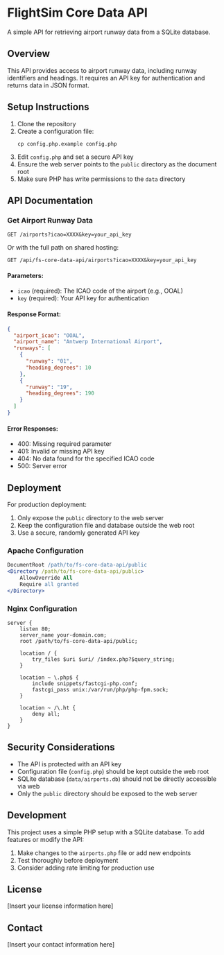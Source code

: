 # FlightSim Core Data API

A simple API for retrieving airport runway data from a SQLite database.

## Overview

This API provides access to airport runway data, including runway identifiers and headings. It requires an API key for authentication and returns data in JSON format.

## Setup Instructions

1. Clone the repository
2. Create a configuration file:
   ```
   cp config.php.example config.php
   ```
3. Edit `config.php` and set a secure API key
4. Ensure the web server points to the `public` directory as the document root
5. Make sure PHP has write permissions to the `data` directory

## API Documentation

### Get Airport Runway Data

```
GET /airports?icao=XXXX&key=your_api_key
```

Or with the full path on shared hosting:
```
GET /api/fs-core-data-api/airports?icao=XXXX&key=your_api_key
```

#### Parameters:

- `icao` (required): The ICAO code of the airport (e.g., OOAL)
- `key` (required): Your API key for authentication

#### Response Format:

```json
{
  "airport_icao": "OOAL",
  "airport_name": "Antwerp International Airport",
  "runways": [
    {
      "runway": "01",
      "heading_degrees": 10
    },
    {
      "runway": "19",
      "heading_degrees": 190
    }
  ]
}
```

#### Error Responses:

- 400: Missing required parameter
- 401: Invalid or missing API key
- 404: No data found for the specified ICAO code
- 500: Server error

## Deployment

For production deployment:

1. Only expose the `public` directory to the web server
2. Keep the configuration file and database outside the web root
3. Use a secure, randomly generated API key

### Apache Configuration

```apache
DocumentRoot /path/to/fs-core-data-api/public
<Directory /path/to/fs-core-data-api/public>
    AllowOverride All
    Require all granted
</Directory>
```

### Nginx Configuration

```nginx
server {
    listen 80;
    server_name your-domain.com;
    root /path/to/fs-core-data-api/public;
    
    location / {
        try_files $uri $uri/ /index.php?$query_string;
    }
    
    location ~ \.php$ {
        include snippets/fastcgi-php.conf;
        fastcgi_pass unix:/var/run/php/php-fpm.sock;
    }
    
    location ~ /\.ht {
        deny all;
    }
}
```

## Security Considerations

- The API is protected with an API key
- Configuration file (`config.php`) should be kept outside the web root
- SQLite database (`data/airports.db`) should not be directly accessible via web
- Only the `public` directory should be exposed to the web server

## Development

This project uses a simple PHP setup with a SQLite database. To add features or modify the API:

1. Make changes to the `airports.php` file or add new endpoints
2. Test thoroughly before deployment
3. Consider adding rate limiting for production use

## License

[Insert your license information here]

## Contact

[Insert your contact information here]

